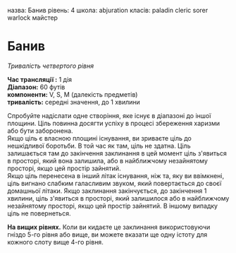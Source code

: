 назва: Банив рівень: 4 школа: abjuration класів: paladin cleric sorer warlock майстер

# Банив
_Тривалість четвертого рівня_

**Час трансляції :** 1 дія   
**Діапазон:** 60 футів   
**компоненти:** V, S, М (далекість предметів)   
**тривалість:** середні значення, до 1 хвилини

Спробуйте надіслати одне створіння, яке існує в діапазоні до іншої площини. Ціль повинна досягти успіху в процесі збереження харизми або бути заборонена.    
Якщо ціль є власною площині існування, ви зриваєте ціль до нешкідливої боротьби. В той час як там, ціль не здатна. Ціль залишається там до закінчення заклинання в цей момент ціль з'явиться в просторі, який вона залишила, або в найближчому незайнятому просторі, якщо цей простір зайнятий.    
Якщо ціль перенесена в інший літак існування, ніж та, яку ви ввімкнені, ціль вигнано слабким галасливим звуком, який повертається до своєї домашньої літаки. Якщо заклинання закінчується, до закінчення 1 хвилини, ціль з'явиться в просторі, який залишилося або в найближчому незайнятому просторі, якщо цей простір зайнятий. В іншому випадку ціль не повернеться.

**На вищих рівнях.** Коли ви кидаєте це заклинання використовуючи гніздо 5-го рівня або вище, ви можете вказати ще одну істоту для кожного слоту вище 4-го рівня. 